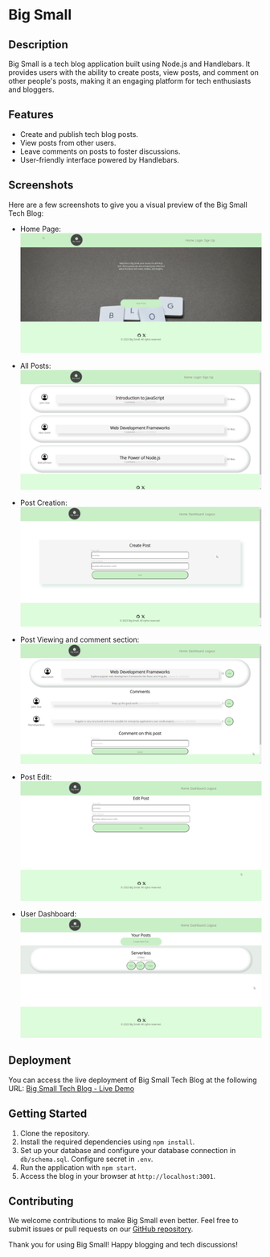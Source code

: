 # Big Small

## Description
Big Small is a tech blog application built using Node.js and Handlebars. It provides users with the ability to create posts, view posts, and comment on other people's posts, making it an engaging platform for tech enthusiasts and bloggers.

## Features
- Create and publish tech blog posts.
- View posts from other users.
- Leave comments on posts to foster discussions.
- User-friendly interface powered by Handlebars.

## Screenshots
Here are a few screenshots to give you a visual preview of the Big Small Tech Blog:

- Home Page:
  ![Home Page](./assets/homepage.jpg)

- All Posts:
  ![Posts](./assets/all-posts.png)

- Post Creation:
  ![Post Creation](./assets/create-post.png)

- Post Viewing and comment section:
  ![Post Viewing and Commenting](./assets/comments.png)

- Post Edit:
  ![Dashboard](./assets/edit.png)

- User Dashboard:
  ![Dashboard](./assets/dashboard.png)

## Deployment
You can access the live deployment of Big Small Tech Blog at the following URL:
[Big Small Tech Blog - Live Demo]()

## Getting Started
1. Clone the repository.
2. Install the required dependencies using `npm install`.
3. Set up your database and configure your database connection in `db/schema.sql`. Configure secret in `.env`.
4. Run the application with `npm start`.
5. Access the blog in your browser at `http://localhost:3001`.

## Contributing
We welcome contributions to make Big Small even better. Feel free to submit issues or pull requests on our [GitHub repository](https://github.com/ntandoyenkosi1/big-small-blog).

Thank you for using Big Small! Happy blogging and tech discussions!